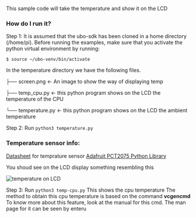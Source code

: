This sample code will take the temperature and show it on the LCD

### How do I run it?

Step 1: It is assumed that the ubo-sdk has been cloned in a home directory (/home/pi). Before running the examples, make sure that you activate the python virtual environment by running:

```$ source ~/ubo-venv/bin/activate```

In the temperature directory we have the following files. 

├── screen.png <- An image to show the way of displaying temp

├── temp_cpu.py <- this python program shows on the LCD the temperature of the CPU

└── temperature.py <- this python program shows on the LCD the ambient temperature


Step 2: Run `python3 temperature.py`

### Temperature sensor info:

[Datasheet](https://www.nxp.com/docs/en/data-sheet/PCT2075.pdf) for temprature sensor
[Adafruit PCT2075 Python Library](https://docs.circuitpython.org/projects/pct2075/en/latest/)

You shoud see on the LCD display something resembling this 


![temperature on LCD ](screen.png)

Step 3: Run `python3 temp-cpu.py`
	This shows the cpu temperature
	The method to obtain this cpu temperature is based on the command **vcgencmd** 
	To know more about this feature, look at the manual for this cmd.
	The man page for it can be seen by enteru

